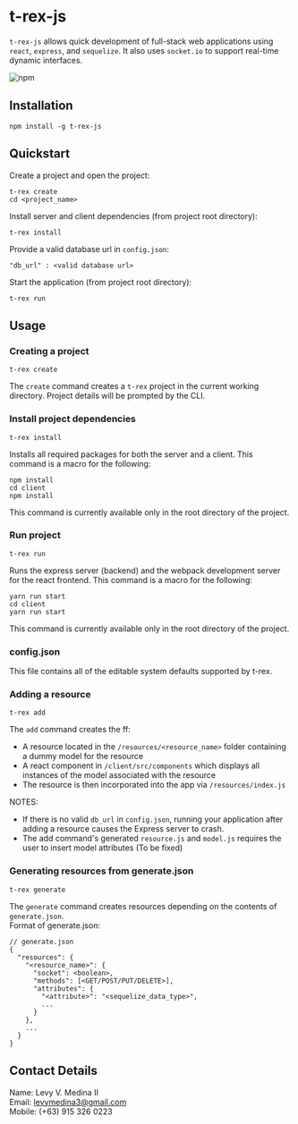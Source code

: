 # t-rex-js
```t-rex-js``` allows quick development of full-stack web applications using ```react```, ```express```, and ```sequelize```. It also uses ```socket.io``` to support real-time dynamic interfaces.

![npm](https://img.shields.io/npm/v/npm.svg?style=flat-square)

## Installation
```
npm install -g t-rex-js
```
## Quickstart
Create a project and open the project:
```
t-rex create
cd <project_name>
```
Install server and client dependencies (from project root directory):
```
t-rex install
```
Provide a valid database url in `config.json`:
```
"db_url" : <valid database url>
```
Start the application (from project root directory):
```
t-rex run
```
## Usage
### Creating a project
```
t-rex create
```
The `create` command creates a `t-rex` project in the current working directory. Project details will be prompted by the CLI.

### Install project dependencies
```
t-rex install
```
Installs all required packages for both the server and a client. This command is a macro for the following:
```
npm install
cd client
npm install
```
This command is currently available only in the root directory of the project.

### Run project
```
t-rex run
```
Runs the express server (backend) and the webpack development server for the react frontend. This command is a macro for the following:
```
yarn run start
cd client
yarn run start
```
This command is currently available only in the root directory of the project.

### config.json
This file contains all of the editable system defaults supported by t-rex.

### Adding a resource
```
t-rex add
```
The `add` command creates the ff:
- A resource located in the `/resources/<resource_name>` folder containing a dummy model for the resource
- A react component in `/client/src/components` which displays all instances of the model associated with the resource  
- The resource is then incorporated into the app via `/resources/index.js`
  
NOTES:  
- If there is no valid `db_url` in `config.json`, running your application after adding a resource causes the Express server to crash.
- The add command's generated `resource.js` and `model.js` requires the user to insert model attributes (To be fixed)

### Generating resources from generate.json
```
t-rex generate
```
The `generate` command creates resources depending on the contents of `generate.json`.  
Format of generate.json:
```
// generate.json
{
  "resources": {
    "<resource_name>": {
      "socket": <boolean>,
      "methods": [<GET/POST/PUT/DELETE>],
      "attributes": {
        "<attribute>": "<sequelize_data_type>",
        ...
      }
    },
    ...
  }
}
```

## Contact Details
Name: Levy V. Medina II  
Email: levymedina3@gmail.com  
Mobile: (+63) 915 326 0223

